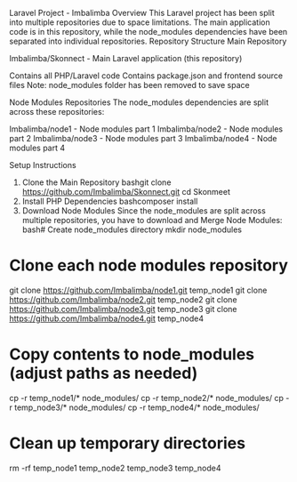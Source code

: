 Laravel Project - Imbalimba
Overview
This Laravel project has been split into multiple repositories due to space limitations. The main application code is in this repository, while the node_modules dependencies have been separated into individual repositories.
Repository Structure
Main Repository

Imbalimba/Skonnect - Main Laravel application (this repository)

Contains all PHP/Laravel code
Contains package.json and frontend source files
Note: node_modules folder has been removed to save space

Node Modules Repositories
The node_modules dependencies are split across these repositories:

Imbalimba/node1 - Node modules part 1
Imbalimba/node2 - Node modules part 2
Imbalimba/node3 - Node modules part 3
Imbalimba/node4 - Node modules part 4

Setup Instructions
1. Clone the Main Repository
bashgit clone https://github.com/Imbalimba/Skonnect.git
cd Skonmeet
2. Install PHP Dependencies
bashcomposer install
3. Download Node Modules
Since the node_modules are split across multiple repositories, you have to download and Merge Node Modules:
bash# Create node_modules directory
mkdir node_modules

# Clone each node modules repository
git clone https://github.com/Imbalimba/node1.git temp_node1
git clone https://github.com/Imbalimba/node2.git temp_node2
git clone https://github.com/Imbalimba/node3.git temp_node3
git clone https://github.com/Imbalimba/node4.git temp_node4

# Copy contents to node_modules (adjust paths as needed)
cp -r temp_node1/* node_modules/
cp -r temp_node2/* node_modules/
cp -r temp_node3/* node_modules/
cp -r temp_node4/* node_modules/

# Clean up temporary directories
rm -rf temp_node1 temp_node2 temp_node3 temp_node4
